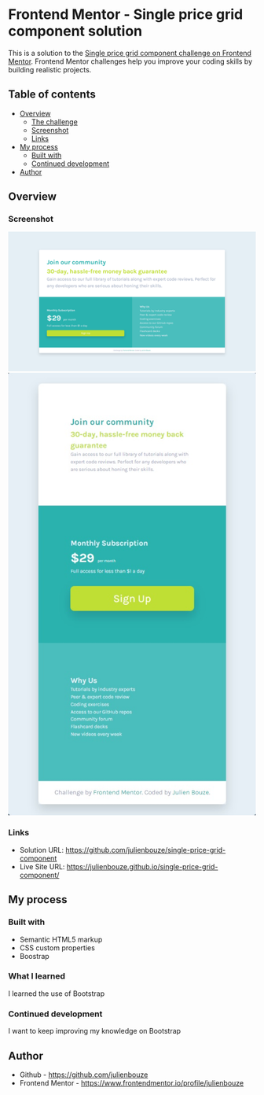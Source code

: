 # Frontend Mentor - Single price grid component solution

This is a solution to the [Single price grid component challenge on Frontend Mentor](https://www.frontendmentor.io/challenges/single-price-grid-component-5ce41129d0ff452fec5abbbc). Frontend Mentor challenges help you improve your coding skills by building realistic projects.

## Table of contents

- [Overview](#overview)
    - [The challenge](#the-challenge)
    - [Screenshot](#screenshot)
    - [Links](#links)
- [My process](#my-process)
    - [Built with](#built-with)
    - [Continued development](#continued-development)
- [Author](#author)

## Overview

### Screenshot

![](./screenshots/spgc1.png)
![](./screenshots/spgc2.jpg)



### Links

- Solution URL: https://github.com/julienbouze/single-price-grid-component
- Live Site URL: https://julienbouze.github.io/single-price-grid-component/

## My process

### Built with

- Semantic HTML5 markup
- CSS custom properties
- Boostrap

### What I learned

I learned the use of Bootstrap

### Continued development

I want to keep improving my knowledge on Bootstrap

## Author

- Github - https://github.com/julienbouze
- Frontend Mentor - https://www.frontendmentor.io/profile/julienbouze